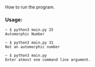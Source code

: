 How to run the program.

### Usage:
```
~ $ python3 main.py 25
Automorphic Number
```

```
~ $ python3 main.py 31
Not an automorphic number
```


```
~ $ python3 main.py
Enter atmost one command line argument.
```